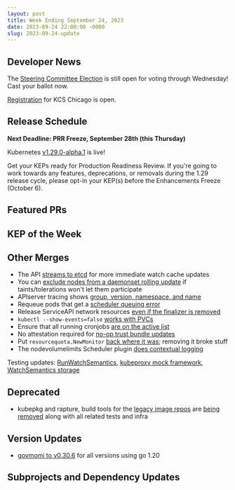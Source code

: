 ```yaml
---
layout: post
title: Week Ending September 24, 2023
date: 2023-09-24 22:00:00 -0000
slug: 2023-09-24-update
---
```


## Developer News

The [Steering Committee Election](https://elections.k8s.io/app/elections/steering---2023) is still open for voting through Wednesday!  Cast your ballot now.

[Registration](https://www.kubernetes.dev/events/2023/kcsna/registration/) for KCS Chicago is open.

## Release Schedule

**Next Deadline: PRR Freeze, September 28th (this Thursday)**

Kubernetes [v1.29.0-alpha.1](https://groups.google.com/a/kubernetes.io/g/dev/c/UJiXsyHyeFI/m/dy0TuHE1AAAJ) is live!

Get your KEPs ready for Production Readiness Review. If you're going to work towards any features, deprecations, or removals during the 1.29 release cycle, please opt-in your KEP(s) before the Enhancements Freeze (October 6). 

## Featured PRs


## KEP of the Week


## Other Merges

* The API [streams to etcd](https://github.com/kubernetes/kubernetes/pull/119557) for more immediate watch cache updates
* You can [exclude nodes from a daemonset rolling update](https://github.com/kubernetes/kubernetes/pull/119317) if taints/tolerations won't let them participate
* APIserver tracing shows [group, version, namespace, and name](https://github.com/kubernetes/kubernetes/pull/120388)
* Requeue pods that get a [scheduler queuing error](https://github.com/kubernetes/kubernetes/pull/119290)
* Release ServiceAPI network resources [even if the finalizer is removed](https://github.com/kubernetes/kubernetes/pull/120623)
* `kubectl --show-events=false` [works with PVCs](https://github.com/kubernetes/kubernetes/pull/120380)
* Ensure that all running cronjobs [are on the active list](https://github.com/kubernetes/kubernetes/pull/120649)
* No attestation required for [no-op trust bundle updates](https://github.com/kubernetes/kubernetes/pull/120779)
* Put `resourcequota.NewMonitor` [back where it was](https://github.com/kubernetes/kubernetes/pull/120777); removing it broke stuff
* The nodevolumelimits Scheduler plugin [does contextual logging](https://github.com/kubernetes/kubernetes/pull/116884)

Testing updates: [RunWatchSemantics](https://github.com/kubernetes/kubernetes/pull/120807), [kubeproxy mock framework](https://github.com/kubernetes/kubernetes/pull/120723), [WatchSemantics storage](https://github.com/kubernetes/kubernetes/pull/120695)

## Deprecated

* kubepkg and rapture, build tools for the [legacy image repos](https://kubernetes.io/blog/2023/08/31/legacy-package-repository-deprecation) are [being removed](https://github.com/kubernetes/release/issues/3265) along with all related tests and infra

## Version Updates

* [govmomi to v0.30.6](https://github.com/kubernetes/kubernetes/pull/120736) for all versions using go 1.20

## Subprojects and Dependency Updates
